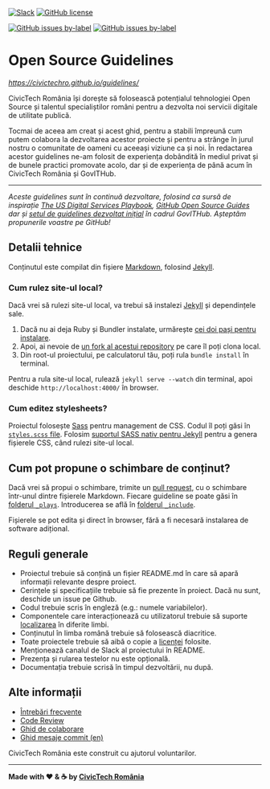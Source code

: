 [![Slack](https://img.shields.io/badge/slack-%23guidelines-green.svg)](https://civictechro.slack.com/messages/CAFLVGYJ0/) 
[![GitHub license](https://img.shields.io/github/license/civictechro/guidelines.svg)](https://github.com/civictechro/guidelines/blob/master/LICENSE) 

[![GitHub issues by-label](https://img.shields.io/github/issues-raw/civictechro/guidelines/help%20wanted.svg)](https://github.com/civictechro/guidelines/issues) [![GitHub issues by-label](https://img.shields.io/github/issues-raw/civictechro/guidelines/good%20first%20task.svg)](https://github.com/civictechro/guidelines/issues) 

# Open Source Guidelines 

*https://civictechro.github.io/guidelines/*

CivicTech România își dorește să folosească potențialul tehnologiei Open Source și talentul specialiștilor români pentru a dezvolta noi servicii digitale de utilitate publică. 

Tocmai de aceea am creat și acest ghid, pentru a stabili împreună cum putem colabora la dezvoltarea acestor proiecte și pentru a strânge în jurul nostru o comunitate de oameni cu aceeași viziune ca și noi. În redactarea acestor guidelines ne-am folosit de experiența dobândită în mediul privat și de bunele practici promovate acolo, dar și de experiența de până acum în CivicTech România și GovITHub. 

***
*Aceste guidelines sunt în continuă dezvoltare, folosind ca sursă de inspirație [The US Digital Services Playbook](https://playbook.cio.gov/), [GitHub Open Source Guides](https://opensource.guide/) dar și [setul de guidelines dezvoltat inițial](https://github.com/gov-ithub/guidelines) în cadrul GovITHub. Așteptăm propunerile voastre pe GitHub!*

## Detalii tehnice

Conținutul este compilat din fișiere [Markdown](https://help.github.com/articles/github-flavored-markdown "Link to More Information About Markdown"), folosind [Jekyll](https://github.com/jekyll/jekyll "Link to More Information about Jekyll").

### Cum rulez site-ul local?

Dacă vrei să rulezi site-ul local, va trebui să instalezi [Jekyll](https://github.com/jekyll/jekyll "Link to More Information about Jekyll") și dependințele sale.

1. Dacă nu ai deja Ruby și Bundler instalate, urmărește [cei doi pași pentru instalare](https://help.github.com/articles/using-jekyll-with-pages#installing-jekyll "Installation instructions for Jekyll").
2. Apoi, ai nevoie de [un fork al acestui repository](https://help.github.com/articles/fork-a-repo/ "Instructions for Forking Your Repository") pe care îl poți clona local.
3. Din root-ul proiectului, pe calculatorul tău, poți rula `bundle install` în terminal.

Pentru a rula site-ul local, rulează `jekyll serve --watch` din terminal, apoi deschide `http://localhost:4000/` în browser.

### Cum editez stylesheets?

Proiectul folosește [Sass](http://sass-lang.com/ "Link to Learn More About Sass") pentru management de CSS. Codul îl poți găsi în [`styles.scss` file](assets/_sass/styles.scss). Folosim [suportul SASS nativ pentru Jekyll](https://jekyllrb.com/docs/assets/) pentru a genera fișierele CSS, când rulezi site-ul local.

## Cum pot propune o schimbare de conținut?

Dacă vrei să propui o schimbare, trimite un [pull request](https://help.github.com/articles/creating-a-pull-request "More Information on Submitting Pull Requests"), cu o schimbare într-unul dintre fișierele Markdown. Fiecare guideline se poate găsi în [folderul `_plays`](https://github.com/civictechro/guidelines/tree/master/_plays). Introducerea se află în [folderul `_include`](https://github.com/civictechro/guidelines/tree/master/_include).

Fișierele se pot edita și direct în browser, fără a fi necesară instalarea de software adițional.

## Reguli generale

- Proiectul trebuie să conțină un fișier README.md în care să apară informații relevante despre proiect.
- Cerințele și specificațiile trebuie să fie prezente în proiect. Dacă nu sunt, deschide un issue pe Github.
- Codul trebuie scris în engleză (e.g.: numele variabilelor).
- Componentele care interacționează cu utilizatorul trebuie să suporte [localizarea](https://en.wikipedia.org/wiki/Internationalization_and_localization) în diferite limbi.
- Conținutul în limba română trebuie să folosească diacritice.
- Toate proiectele trebuie să aibă o copie a [licenței](LICENSE) folosite.
- Menționează canalul de Slack al proiectului în README.
- Prezența și rularea testelor nu este opțională.
- Documentația trebuie scrisă în timpul dezvoltării, nu după.

## Alte informații
- [Întrebări frecvente](/old_guides/FAQ.md)
- [Code Review](/old_guides/CODE_REVIEW.md)
- [Ghid de colaborare](/old_guides/CONTRIBUTING.md)
- [Ghid mesaje commit (en)](/old_guides/COMMIT.md)

CivicTech România este construit cu ajutorul voluntarilor.

----------

**Made with :heart: & :coffee: by [CivicTech România](https://civictech.ro/)**
